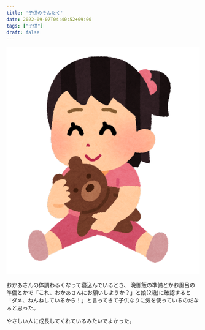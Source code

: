 ```yaml
---
title: '子供のそんたく'
date: 2022-09-07T04:40:52+09:00
tags: ["子供"]
draft: false
---
```

![img.png](images/img.png)

おかあさんの体調わるくなって寝込んでいるとき、
晩御飯の準備とかお風呂の準備とかで「これ、おかあさんにお願いしようか？」と娘(2歳)に確認すると
「ダメ、ねんねしているから！」と言ってきて子供なりに気を使っているのだなぁと思った。

やさしい人に成長してくれているみたいでよかった。